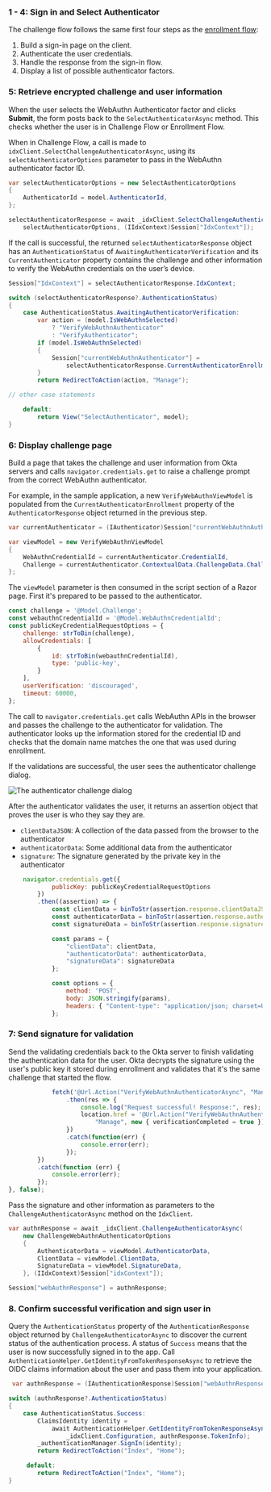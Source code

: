 ### 1 - 4: Sign in and Select Authenticator

The challenge flow follows the same first four steps as the [enrollment flow](/docs/guides/authenticators-web-authn/aspnet/main/#integrate-sdk-for-authenticator-enrollment):

1. Build a sign-in page on the client.
2. Authenticate the user credentials.
3. Handle the response from the sign-in flow.
4. Display a list of possible authenticator factors.

### 5: Retrieve encrypted challenge and user information

When the user selects the WebAuthn Authenticator factor and clicks **Submit**, the form posts back to the `SelectAuthenticatorAsync` method. This checks whether the user is in Challenge Flow or Enrollment Flow.

When in Challenge Flow, a call is made to `idxClient.SelectChallengeAuthenticatorAsync`, using its `selectAuthenticatorOptions` parameter to pass in the WebAuthn authenticator factor ID.

```csharp
var selectAuthenticatorOptions = new SelectAuthenticatorOptions
{
    AuthenticatorId = model.AuthenticatorId,
};

selectAuthenticatorResponse = await _idxClient.SelectChallengeAuthenticatorAsync(
    selectAuthenticatorOptions, (IIdxContext)Session["IdxContext"]);
```

If the call is successful, the returned `selectAuthenticatorResponse` object has an `AuthenticationStatus` of `AwaitingAuthenticatorVerification` and its `CurrentAuthenticator` property contains the challenge and other information to verify the WebAuthn credentials on the user’s device.

```csharp
Session["IdxContext"] = selectAuthenticatorResponse.IdxContext;

switch (selectAuthenticatorResponse?.AuthenticationStatus)
{
    case AuthenticationStatus.AwaitingAuthenticatorVerification:
        var action = (model.IsWebAuthnSelected)
            ? "VerifyWebAuthnAuthenticator"
            : "VerifyAuthenticator";
        if (model.IsWebAuthnSelected)
        {
            Session["currentWebAuthnAuthenticator"] =
                selectAuthenticatorResponse.CurrentAuthenticatorEnrollment;
        }
        return RedirectToAction(action, "Manage");

// other case statements

    default:
        return View("SelectAuthenticator", model);
}
```

### 6: Display challenge page

Build a page that takes the challenge and user information from Okta servers and calls `navigator.credentials.get` to raise a challenge prompt from the correct WebAuthn authenticator.

For example, in the sample application, a new `VerifyWebAuthnViewModel` is populated from the `CurrentAuthenticatorEnrollment` property of the `AuthenticatorResponse` object returned in the previous step.

```csharp
var currentAuthenticator = (IAuthenticator)Session["currentWebAuthnAuthenticator"];

var viewModel = new VerifyWebAuthnViewModel
{
    WebAuthnCredentialId = currentAuthenticator.CredentialId,
    Challenge = currentAuthenticator.ContextualData.ChallengeData.Challenge,
};
```

The `viewModel` parameter is then consumed in the script section of a Razor page. First it's prepared to be passed to the authenticator.

```js
const challenge = '@Model.Challenge';
const webauthnCredentialId = '@Model.WebAuthnCredentialId';
const publicKeyCredentialRequestOptions = {
    challenge: strToBin(challenge),
    allowCredentials: [
        {
            id: strToBin(webauthnCredentialId),
            type: 'public-key',
        }
    ],
    userVerification: 'discouraged',
    timeout: 60000,
};
```

The call to `navigator.credentials.get` calls WebAuthn APIs in the browser and passes the challenge to the authenticator for validation. The authenticator looks up the information stored for the credential ID and checks that the domain name matches the one that was used during enrollment.

If the validations are successful, the user sees the authenticator challenge dialog.

<div class="three-quarter">

![The authenticator challenge dialog](/img/authenticators/dotnet-authenticators-webauthn-challenge-prompt.png)

</div>

After the authenticator validates the user, it returns an assertion object that proves the user is who they say they are.

* `clientDataJSON`: A collection of the data passed from the browser to the authenticator
* `authenticatorData`: Some additional data from the authenticator
* `signature`: The signature generated by the private key in the authenticator

```js
    navigator.credentials.get({
            publicKey: publicKeyCredentialRequestOptions
        })
        .then((assertion) => {
            const clientData = binToStr(assertion.response.clientDataJSON);
            const authenticatorData = binToStr(assertion.response.authenticatorData);
            const signatureData = binToStr(assertion.response.signature);

            const params = {
                "clientData": clientData,
                "authenticatorData": authenticatorData,
                "signatureData": signatureData
            };

            const options = {
                method: 'POST',
                body: JSON.stringify(params),
                headers: { "Content-type": "application/json; charset=UTF-8" }
            };
```

### 7: Send signature for validation

Send the validating credentials back to the Okta server to finish validating the authentication data for the user. Okta decrypts the signature using the user's public key it stored during enrollment and validates that it's the same challenge that started the flow.

```js
            fetch('@Url.Action("VerifyWebAuthnAuthenticatorAsync", "Manage")', options)
                .then(res => {
                    console.log("Request successful! Response:", res);
                    location.href = '@Url.Action("VerifyWebAuthnAuthenticator",
                        "Manage", new { verificationCompleted = true })';
                })
                .catch(function(err) {
                    console.error(err);
                });
        })
        .catch(function (err) {
            console.error(err);
        });
}, false);
```

Pass the signature and other information as parameters to the `ChallengeAuthenticatorAsync` method on the `IdxClient`.

```csharp
var authnResponse = await _idxClient.ChallengeAuthenticatorAsync(
    new ChallengeWebAuthnAuthenticatorOptions
    {
        AuthenticatorData = viewModel.AuthenticatorData,
        ClientData = viewModel.ClientData,
        SignatureData = viewModel.SignatureData,
    }, (IIdxContext)Session["idxContext"]);

Session["webAuthnResponse"] = authnResponse;
```

### 8. Confirm successful verification and sign user in

Query the `AuthenticationStatus` property of the `AuthenticationResponse` object returned by `ChallengeAuthenticatorAsync` to discover the current status of the authentication process. A status of `Success` means that the user is now successfully signed in to the app. Call `AuthenticationHelper.GetIdentityFromTokenResponseAsync` to retrieve the OIDC claims information about the user and pass them into your application.

```csharp
 var authnResponse = (IAuthenticationResponse)Session["webAuthnResponse"];

switch (authnResponse?.AuthenticationStatus)
{
    case AuthenticationStatus.Success:
        ClaimsIdentity identity =
            await AuthenticationHelper.GetIdentityFromTokenResponseAsync(
                _idxClient.Configuration, authnResponse.TokenInfo);
        _authenticationManager.SignIn(identity);
        return RedirectToAction("Index", "Home");

     default:
        return RedirectToAction("Index", "Home");
}
```
